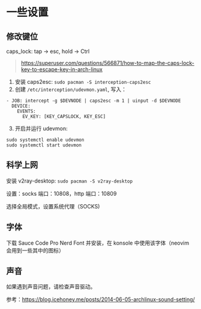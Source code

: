 # 一些设置

## 修改键位

caps_lock: tap -> esc, hold -> Ctrl

> https://superuser.com/questions/566871/how-to-map-the-caps-lock-key-to-escape-key-in-arch-linux

1. 安装 caps2esc: `sudo pacman -S interception-caps2esc`
2. 创建 `/etc/interception/udevmon.yaml`, 写入：

```
- JOB: intercept -g $DEVNODE | caps2esc -m 1 | uinput -d $DEVNODE
  DEVICE:
    EVENTS:
      EV_KEY: [KEY_CAPSLOCK, KEY_ESC]
```

3. 开启并运行 udevmon:

```
sudo systemctl enable udevmon
sudo systemctl start udevmon
```

## 科学上网

安装 v2ray-desktop: `sudo pacman -S v2ray-desktop`

设置：socks 端口：10808，http 端口：10809

选择全局模式，设置系统代理（SOCKS)

## 字体

下载 Sauce Code Pro Nerd Font 并安装，在 konsole 中使用该字体（neovim 会用到一些其中的图标）

## 声音

如果遇到声音问题，请检查声音驱动。

参考：https://blog.icehoney.me/posts/2014-06-05-archlinux-sound-setting/
